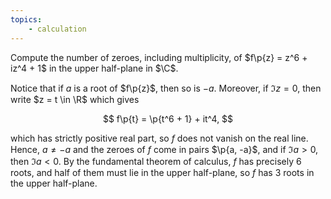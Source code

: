 ```yaml
---
topics:
    - calculation
---
```


<problem>

Compute the number of zeroes, including multiplicity, of $f\p{z} = z^6 + iz^4 + 1$ in the upper half-plane in $\C$.

</problem>

<solution>

Notice that if $a$ is a root of $f\p{z}$, then so is $-a$. Moreover, if $\Im{z} = 0$, then write $z = t \in \R$ which gives

$$
f\p{t}
    = \p{t^6 + 1} + it^4,
$$

which has strictly positive real part, so $f$ does not vanish on the real line. Hence, $a \neq -a$ and the zeroes of $f$ come in pairs $\p{a, -a}$, and if $\Im{a} > 0$, then $\Im{a} < 0$. By the fundamental theorem of calculus, $f$ has precisely $6$ roots, and half of them must lie in the upper half-plane, so $f$ has $3$ roots in the upper half-plane.

</solution>
